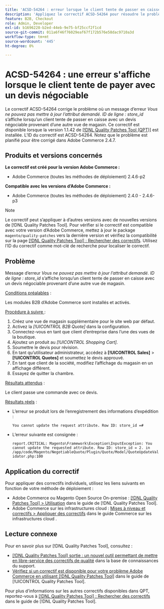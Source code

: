 ```yaml
---
title: 'ACSD-54264 : erreur lorsque le client tente de passer en caisse avec un devis négociable'
description: 'Appliquez le correctif ACSD-54264 pour résoudre le problème Adobe Commerce où un message d’erreur « Vous ne pouvez pas mettre à jour l’attribut demandé. « ID de ligne : id_magasin » s’affiche lorsqu’un client tente de passer en caisse avec un devis négociable provenant d’une autre vue de magasin.'
feature: B2B, Checkout
role: Admin, Developer
exl-id: b1696228-b2ed-44eb-9e75-bf25ccf2f1cd
source-git-commit: 011a6f46f76029eaf67f172b576e58dac9710a3d
workflow-type: tm+mt
source-wordcount: '445'
ht-degree: 0%

---
```


# ACSD-54264 : une erreur s&#39;affiche lorsque le client tente de payer avec un devis négociable

Le correctif ACSD-54264 corrige le problème où un message d’erreur *Vous ne pouvez pas mettre à jour l’attribut demandé. ID de ligne : store_id* s’affiche lorsqu’un client tente de passer en caisse avec un devis négociable provenant d’une autre vue de magasin. Ce correctif est disponible lorsque la version 1.1.42 de [[!DNL Quality Patches Tool (QPT)]](https://experienceleague.adobe.com/en/docs/commerce-operations/tools/quality-patches-tool/quality-patches-tool-to-self-serve-quality-patches) est installée. L’ID du correctif est ACSD-54264. Notez que le problème est planifié pour être corrigé dans Adobe Commerce 2.4.7.

## Produits et versions concernés

**Le correctif est créé pour la version Adobe Commerce :**

* Adobe Commerce (toutes les méthodes de déploiement) 2.4.6-p2

**Compatible avec les versions d’Adobe Commerce :**

* Adobe Commerce (toutes les méthodes de déploiement) 2.4.0 - 2.4.6-p3

>[!NOTE]
>
>Le correctif peut s’appliquer à d’autres versions avec de nouvelles versions de [!DNL Quality Patches Tool]. Pour vérifier si le correctif est compatible avec votre version d’Adobe Commerce, mettez à jour le package `magento/quality-patches` vers la dernière version et vérifiez la compatibilité sur la page [[!DNL Quality Patches Tool] : Rechercher des correctifs](https://experienceleague.adobe.com/tools/commerce-quality-patches/index.html). Utilisez l’ID du correctif comme mot-clé de recherche pour localiser le correctif.

## Problème

Message d’erreur *Vous ne pouvez pas mettre à jour l’attribut demandé. ID de ligne : store_id* s’affiche lorsqu’un client tente de passer en caisse avec un devis négociable provenant d’une autre vue de magasin.

<u>Conditions préalables</u> :

Les modules B2B d’Adobe Commerce sont installés et activés.

<u>Procédure à suivre </u> :

1. Créez une vue de magasin supplémentaire pour le site web par défaut.
1. Activez la *[!UICONTROL B2B Quote]* dans la configuration.
1. Connectez-vous en tant que client d’entreprise dans l’une des vues de la boutique.
1. Ajoutez un produit au *[!UICONTROL Shopping Cart]*.
1. Soumettre le devis pour révision.
1. En tant qu’utilisateur administrateur, accédez à **[!UICONTROL Sales]** > **[!UICONTROL Quotes]** et soumettez le devis approuvé.
1. En tant que client de la société, modifiez l’affichage du magasin en un affichage différent.
1. Essayez de quitter la chambre.

<u>Résultats attendus</u> :

Le client passe une commande avec ce devis.

<u>Résultats réels</u> :

* L’erreur se produit lors de l’enregistrement des informations d’expédition :

  `You cannot update the request attribute. Row ID: store_id =#`

* L’erreur suivante est consignée :

  `report.CRITICAL: Magento\Framework\Exception\InputException: You cannot update the requested attribute. Row ID: store_id = 2. in /app/code/Magento/NegotiableQuote/Plugin/Quote/Model/QuoteUpdateValidator.php:100`

## Application du correctif

Pour appliquer des correctifs individuels, utilisez les liens suivants en fonction de votre méthode de déploiement :

* Adobe Commerce ou Magento Open Source On-premise : [[!DNL Quality Patches Tool] > Utilisation](/help/tools/quality-patches-tool/usage.md) dans le guide de [!DNL Quality Patches Tool].
* Adobe Commerce sur les infrastructures cloud : [Mises à niveau et correctifs > Appliquer des correctifs](https://experienceleague.adobe.com/docs/commerce-cloud-service/user-guide/develop/upgrade/apply-patches.html) dans le guide Commerce sur les infrastructures cloud .

## Lecture connexe

Pour en savoir plus sur [!DNL Quality Patches Tool], consultez :

* [[!DNL Quality Patches Tool] sortie : un nouvel outil permettant de mettre en libre-service des correctifs de qualité](https://experienceleague.adobe.com/en/docs/commerce-operations/tools/quality-patches-tool/quality-patches-tool-to-self-serve-quality-patches) dans la base de connaissances du support.
* [Vérifiez si un correctif est disponible pour votre problème Adobe Commerce en utilisant [!DNL Quality Patches Tool]](/help/tools/quality-patches-tool/patches-available-in-qpt/check-patch-for-magento-issue-with-magento-quality-patches.md) dans le guide de [!UICONTROL Quality Patches Tool].


Pour plus d’informations sur les autres correctifs disponibles dans QPT, reportez-vous à [[!DNL Quality Patches Tool] : Rechercher des correctifs](https://experienceleague.adobe.com/tools/commerce-quality-patches/index.html) dans le guide de [!DNL Quality Patches Tool].
